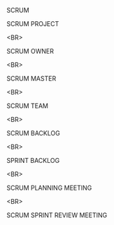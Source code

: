 SCRUM

SCRUM PROJECT

&lt;BR&gt;


SCRUM OWNER

&lt;BR&gt;


SCRUM MASTER

&lt;BR&gt;


SCRUM TEAM

&lt;BR&gt;



SCRUM BACKLOG

&lt;BR&gt;


SPRINT BACKLOG

&lt;BR&gt;



SCRUM PLANNING MEETING

&lt;BR&gt;


SCRUM SPRINT REVIEW MEETING